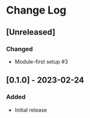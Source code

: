 # Change Log

## [Unreleased]

### Changed

- Module-first setup #3

## [0.1.0] - 2023-02-24

### Added

- Initial release
